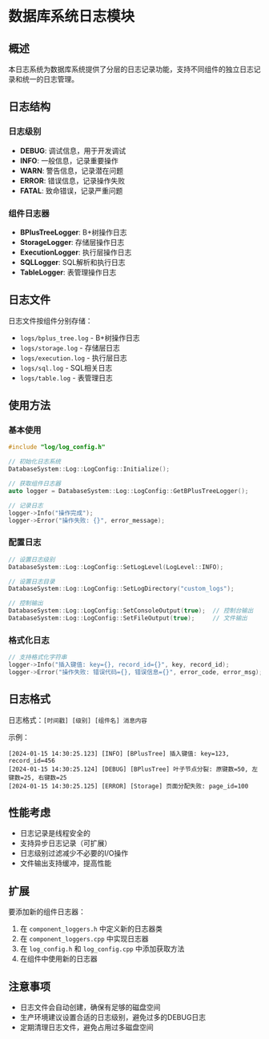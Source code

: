 # 数据库系统日志模块

## 概述

本日志系统为数据库系统提供了分层的日志记录功能，支持不同组件的独立日志记录和统一的日志管理。

## 日志结构

### 日志级别
- **DEBUG**: 调试信息，用于开发调试
- **INFO**: 一般信息，记录重要操作
- **WARN**: 警告信息，记录潜在问题
- **ERROR**: 错误信息，记录操作失败
- **FATAL**: 致命错误，记录严重问题

### 组件日志器
- **BPlusTreeLogger**: B+树操作日志
- **StorageLogger**: 存储层操作日志
- **ExecutionLogger**: 执行层操作日志
- **SQLLogger**: SQL解析和执行日志
- **TableLogger**: 表管理操作日志

## 日志文件

日志文件按组件分别存储：
- `logs/bplus_tree.log` - B+树操作日志
- `logs/storage.log` - 存储层日志
- `logs/execution.log` - 执行层日志
- `logs/sql.log` - SQL相关日志
- `logs/table.log` - 表管理日志

## 使用方法

### 基本使用

```cpp
#include "log/log_config.h"

// 初始化日志系统
DatabaseSystem::Log::LogConfig::Initialize();

// 获取组件日志器
auto logger = DatabaseSystem::Log::LogConfig::GetBPlusTreeLogger();

// 记录日志
logger->Info("操作完成");
logger->Error("操作失败: {}", error_message);
```

### 配置日志

```cpp
// 设置日志级别
DatabaseSystem::Log::LogConfig::SetLogLevel(LogLevel::INFO);

// 设置日志目录
DatabaseSystem::Log::LogConfig::SetLogDirectory("custom_logs");

// 控制输出
DatabaseSystem::Log::LogConfig::SetConsoleOutput(true);  // 控制台输出
DatabaseSystem::Log::LogConfig::SetFileOutput(true);     // 文件输出
```

### 格式化日志

```cpp
// 支持格式化字符串
logger->Info("插入键值: key={}, record_id={}", key, record_id);
logger->Error("操作失败: 错误代码={}, 错误信息={}", error_code, error_msg);
```

## 日志格式

日志格式：`[时间戳] [级别] [组件名] 消息内容`

示例：
```
[2024-01-15 14:30:25.123] [INFO] [BPlusTree] 插入键值: key=123, record_id=456
[2024-01-15 14:30:25.124] [DEBUG] [BPlusTree] 叶子节点分裂: 原键数=50, 左键数=25, 右键数=25
[2024-01-15 14:30:25.125] [ERROR] [Storage] 页面分配失败: page_id=100
```

## 性能考虑

- 日志记录是线程安全的
- 支持异步日志记录（可扩展）
- 日志级别过滤减少不必要的I/O操作
- 文件输出支持缓冲，提高性能

## 扩展

要添加新的组件日志器：

1. 在 `component_loggers.h` 中定义新的日志器类
2. 在 `component_loggers.cpp` 中实现日志器
3. 在 `log_config.h` 和 `log_config.cpp` 中添加获取方法
4. 在组件中使用新的日志器

## 注意事项

- 日志文件会自动创建，确保有足够的磁盘空间
- 生产环境建议设置合适的日志级别，避免过多的DEBUG日志
- 定期清理日志文件，避免占用过多磁盘空间
